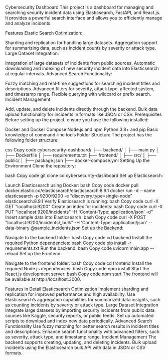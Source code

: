 Cybersecurity Dashboard
This project is a dashboard for managing and searching security incident data using Elasticsearch, FastAPI, and React.js. It provides a powerful search interface and allows you to efficiently manage and analyze incidents.

Features
Elastic Search Optimization:

Sharding and replication for handling large datasets.
Aggregation support for summarizing data, such as incident counts by severity or attack type.
Large Dataset Integration:

Integration of large datasets of incidents from public sources.
Automatic downloading and indexing of new security incident data into Elasticsearch at regular intervals.
Advanced Search Functionality:

Fuzzy matching and real-time suggestions for searching incident titles and descriptions.
Advanced filters for severity, attack type, affected system, and timestamp range.
Flexible querying with wildcard or prefix search.
Incident Management:

Add, update, and delete incidents directly through the backend.
Bulk data upload functionality for incidents in formats like JSON or CSV.
Prerequisites
Before setting up the project, ensure you have the following installed:

Docker and Docker Compose
Node.js and npm
Python 3.8+ and pip
Basic knowledge of command-line tools
Folder Structure
The project has the following folder structure:

css
Copy code
cybersecurity-dashboard/
├── backend/
│   ├── main.py
│   ├── Dockerfile
│   ├── requirements.txt
├── frontend/
│   ├── src/
│   ├── public/
│   ├── package.json
├── docker-compose.yml
Setting Up the Environment
Clone the repository:

bash
Copy code
git clone <repository-url>
cd cybersecurity-dashboard
Set up Elasticsearch:

Launch Elasticsearch using Docker:
bash
Copy code
docker pull docker.elastic.co/elasticsearch/elasticsearch:8.9.1
docker run -d --name elasticsearch -p 9200:9200 -e "discovery.type=single-node" elasticsearch:8.9.1
Verify Elasticsearch is running:
bash
Copy code
curl -X GET "localhost:9200"
Create an index for incidents:
bash
Copy code
curl -X PUT "localhost:9200/incidents" -H 'Content-Type: application/json' -d'<index-definition>'
Insert sample data into Elasticsearch:
bash
Copy code
curl -X POST "localhost:9200/incidents/_bulk" -H 'Content-Type: application/json' --data-binary @sample_incidents.json
Set up the Backend:

Navigate to the backend folder:
bash
Copy code
cd backend
Install the required Python dependencies:
bash
Copy code
pip install -r requirements.txt
Run the backend:
bash
Copy code
uvicorn main:app --reload
Set up the Frontend:

Navigate to the frontend folder:
bash
Copy code
cd frontend
Install the required Node.js dependencies:
bash
Copy code
npm install
Start the React.js development server:
bash
Copy code
npm start
The frontend will be available at http://localhost:3000.

Features in Detail
Elasticsearch Optimization
Implement sharding and replication for improved performance and high availability.
Use Elasticsearch’s aggregation capabilities for summarized data insights, such as counting incidents by severity or attack type.
Large Dataset Integration
Integrate large datasets by importing security incidents from public data sources like Kaggle, security reports, or public feeds.
Set up automated scripts to download and index new data periodically.
Advanced Search Functionality
Use fuzzy matching for better search results in incident titles and descriptions.
Enhance search functionality with advanced filters, such as severity, attack type, and timestamp range.
Incident Management
The backend supports creating, updating, and deleting incidents.
Bulk upload incidents using the Elasticsearch bulk API with data in JSON or CSV formats.